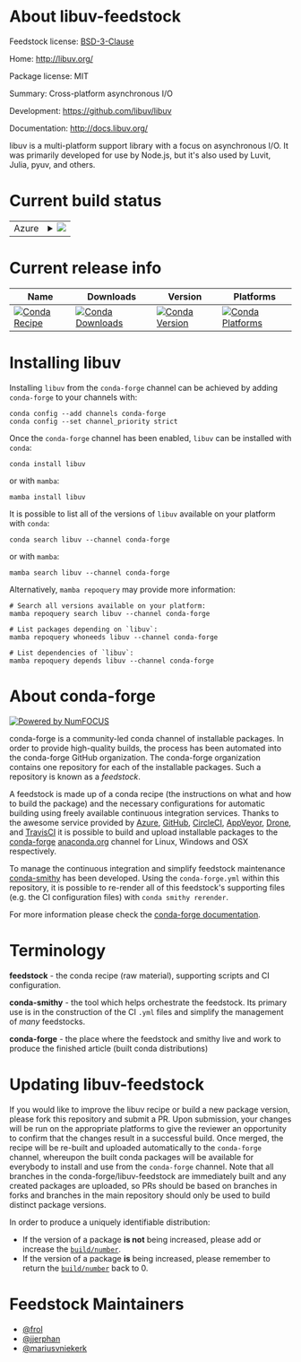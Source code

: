 About libuv-feedstock
=====================

Feedstock license: [BSD-3-Clause](https://github.com/conda-forge/libuv-feedstock/blob/main/LICENSE.txt)

Home: http://libuv.org/

Package license: MIT

Summary: Cross-platform asynchronous I/O

Development: https://github.com/libuv/libuv

Documentation: http://docs.libuv.org/

libuv is a multi-platform support library with a focus on asynchronous I/O.
It was primarily developed for use by Node.js, but it's also used by Luvit,
Julia, pyuv, and others.


Current build status
====================


<table>
    
  <tr>
    <td>Azure</td>
    <td>
      <details>
        <summary>
          <a href="https://dev.azure.com/conda-forge/feedstock-builds/_build/latest?definitionId=579&branchName=main">
            <img src="https://dev.azure.com/conda-forge/feedstock-builds/_apis/build/status/libuv-feedstock?branchName=main">
          </a>
        </summary>
        <table>
          <thead><tr><th>Variant</th><th>Status</th></tr></thead>
          <tbody><tr>
              <td>linux_64</td>
              <td>
                <a href="https://dev.azure.com/conda-forge/feedstock-builds/_build/latest?definitionId=579&branchName=main">
                  <img src="https://dev.azure.com/conda-forge/feedstock-builds/_apis/build/status/libuv-feedstock?branchName=main&jobName=linux&configuration=linux%20linux_64_" alt="variant">
                </a>
              </td>
            </tr><tr>
              <td>linux_aarch64</td>
              <td>
                <a href="https://dev.azure.com/conda-forge/feedstock-builds/_build/latest?definitionId=579&branchName=main">
                  <img src="https://dev.azure.com/conda-forge/feedstock-builds/_apis/build/status/libuv-feedstock?branchName=main&jobName=linux&configuration=linux%20linux_aarch64_" alt="variant">
                </a>
              </td>
            </tr><tr>
              <td>linux_ppc64le</td>
              <td>
                <a href="https://dev.azure.com/conda-forge/feedstock-builds/_build/latest?definitionId=579&branchName=main">
                  <img src="https://dev.azure.com/conda-forge/feedstock-builds/_apis/build/status/libuv-feedstock?branchName=main&jobName=linux&configuration=linux%20linux_ppc64le_" alt="variant">
                </a>
              </td>
            </tr><tr>
              <td>osx_64</td>
              <td>
                <a href="https://dev.azure.com/conda-forge/feedstock-builds/_build/latest?definitionId=579&branchName=main">
                  <img src="https://dev.azure.com/conda-forge/feedstock-builds/_apis/build/status/libuv-feedstock?branchName=main&jobName=osx&configuration=osx%20osx_64_" alt="variant">
                </a>
              </td>
            </tr><tr>
              <td>osx_arm64</td>
              <td>
                <a href="https://dev.azure.com/conda-forge/feedstock-builds/_build/latest?definitionId=579&branchName=main">
                  <img src="https://dev.azure.com/conda-forge/feedstock-builds/_apis/build/status/libuv-feedstock?branchName=main&jobName=osx&configuration=osx%20osx_arm64_" alt="variant">
                </a>
              </td>
            </tr><tr>
              <td>win_64</td>
              <td>
                <a href="https://dev.azure.com/conda-forge/feedstock-builds/_build/latest?definitionId=579&branchName=main">
                  <img src="https://dev.azure.com/conda-forge/feedstock-builds/_apis/build/status/libuv-feedstock?branchName=main&jobName=win&configuration=win%20win_64_" alt="variant">
                </a>
              </td>
            </tr><tr>
              <td>win_arm64</td>
              <td>
                <a href="https://dev.azure.com/conda-forge/feedstock-builds/_build/latest?definitionId=579&branchName=main">
                  <img src="https://dev.azure.com/conda-forge/feedstock-builds/_apis/build/status/libuv-feedstock?branchName=main&jobName=win&configuration=win%20win_arm64_" alt="variant">
                </a>
              </td>
            </tr>
          </tbody>
        </table>
      </details>
    </td>
  </tr>
</table>

Current release info
====================

| Name | Downloads | Version | Platforms |
| --- | --- | --- | --- |
| [![Conda Recipe](https://img.shields.io/badge/recipe-libuv-green.svg)](https://anaconda.org/conda-forge/libuv) | [![Conda Downloads](https://img.shields.io/conda/dn/conda-forge/libuv.svg)](https://anaconda.org/conda-forge/libuv) | [![Conda Version](https://img.shields.io/conda/vn/conda-forge/libuv.svg)](https://anaconda.org/conda-forge/libuv) | [![Conda Platforms](https://img.shields.io/conda/pn/conda-forge/libuv.svg)](https://anaconda.org/conda-forge/libuv) |

Installing libuv
================

Installing `libuv` from the `conda-forge` channel can be achieved by adding `conda-forge` to your channels with:

```
conda config --add channels conda-forge
conda config --set channel_priority strict
```

Once the `conda-forge` channel has been enabled, `libuv` can be installed with `conda`:

```
conda install libuv
```

or with `mamba`:

```
mamba install libuv
```

It is possible to list all of the versions of `libuv` available on your platform with `conda`:

```
conda search libuv --channel conda-forge
```

or with `mamba`:

```
mamba search libuv --channel conda-forge
```

Alternatively, `mamba repoquery` may provide more information:

```
# Search all versions available on your platform:
mamba repoquery search libuv --channel conda-forge

# List packages depending on `libuv`:
mamba repoquery whoneeds libuv --channel conda-forge

# List dependencies of `libuv`:
mamba repoquery depends libuv --channel conda-forge
```


About conda-forge
=================

[![Powered by
NumFOCUS](https://img.shields.io/badge/powered%20by-NumFOCUS-orange.svg?style=flat&colorA=E1523D&colorB=007D8A)](https://numfocus.org)

conda-forge is a community-led conda channel of installable packages.
In order to provide high-quality builds, the process has been automated into the
conda-forge GitHub organization. The conda-forge organization contains one repository
for each of the installable packages. Such a repository is known as a *feedstock*.

A feedstock is made up of a conda recipe (the instructions on what and how to build
the package) and the necessary configurations for automatic building using freely
available continuous integration services. Thanks to the awesome service provided by
[Azure](https://azure.microsoft.com/en-us/services/devops/), [GitHub](https://github.com/),
[CircleCI](https://circleci.com/), [AppVeyor](https://www.appveyor.com/),
[Drone](https://cloud.drone.io/welcome), and [TravisCI](https://travis-ci.com/)
it is possible to build and upload installable packages to the
[conda-forge](https://anaconda.org/conda-forge) [anaconda.org](https://anaconda.org/)
channel for Linux, Windows and OSX respectively.

To manage the continuous integration and simplify feedstock maintenance
[conda-smithy](https://github.com/conda-forge/conda-smithy) has been developed.
Using the ``conda-forge.yml`` within this repository, it is possible to re-render all of
this feedstock's supporting files (e.g. the CI configuration files) with ``conda smithy rerender``.

For more information please check the [conda-forge documentation](https://conda-forge.org/docs/).

Terminology
===========

**feedstock** - the conda recipe (raw material), supporting scripts and CI configuration.

**conda-smithy** - the tool which helps orchestrate the feedstock.
                   Its primary use is in the construction of the CI ``.yml`` files
                   and simplify the management of *many* feedstocks.

**conda-forge** - the place where the feedstock and smithy live and work to
                  produce the finished article (built conda distributions)


Updating libuv-feedstock
========================

If you would like to improve the libuv recipe or build a new
package version, please fork this repository and submit a PR. Upon submission,
your changes will be run on the appropriate platforms to give the reviewer an
opportunity to confirm that the changes result in a successful build. Once
merged, the recipe will be re-built and uploaded automatically to the
`conda-forge` channel, whereupon the built conda packages will be available for
everybody to install and use from the `conda-forge` channel.
Note that all branches in the conda-forge/libuv-feedstock are
immediately built and any created packages are uploaded, so PRs should be based
on branches in forks and branches in the main repository should only be used to
build distinct package versions.

In order to produce a uniquely identifiable distribution:
 * If the version of a package **is not** being increased, please add or increase
   the [``build/number``](https://docs.conda.io/projects/conda-build/en/latest/resources/define-metadata.html#build-number-and-string).
 * If the version of a package **is** being increased, please remember to return
   the [``build/number``](https://docs.conda.io/projects/conda-build/en/latest/resources/define-metadata.html#build-number-and-string)
   back to 0.

Feedstock Maintainers
=====================

* [@frol](https://github.com/frol/)
* [@jjerphan](https://github.com/jjerphan/)
* [@mariusvniekerk](https://github.com/mariusvniekerk/)

